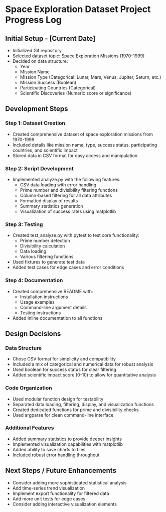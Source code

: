 # Space Exploration Dataset Project Progress Log

## Initial Setup - [Current Date]

- Initialized Git repository
- Selected dataset topic: Space Exploration Missions (1970-1999)
- Decided on data structure:
  - Year
  - Mission Name
  - Mission Type (Categorical: Lunar, Mars, Venus, Jupiter, Saturn, etc.)
  - Mission Success (Boolean)
  - Participating Countries (Categorical)
  - Scientific Discoveries (Numeric score or significance)

## Development Steps

### Step 1: Dataset Creation
- Created comprehensive dataset of space exploration missions from 1970-1999
- Included details like mission name, type, success status, participating countries, and scientific impact
- Stored data in CSV format for easy access and manipulation

### Step 2: Script Development
- Implemented analyze.py with the following features:
  - CSV data loading with error handling
  - Prime number and divisibility filtering functions
  - Column-based filtering for all data attributes
  - Formatted display of results
  - Summary statistics generation
  - Visualization of success rates using matplotlib

### Step 3: Testing
- Created test_analyze.py with pytest to test core functionality:
  - Prime number detection
  - Divisibility calculation
  - Data loading
  - Various filtering functions
- Used fixtures to generate test data
- Added test cases for edge cases and error conditions

### Step 4: Documentation
- Created comprehensive README with:
  - Installation instructions
  - Usage examples
  - Command-line argument details
  - Testing instructions
- Added inline documentation to all functions

## Design Decisions

### Data Structure
- Chose CSV format for simplicity and compatibility
- Included a mix of categorical and numerical data for robust analysis
- Used boolean for success status for clear filtering
- Added scientific impact score (0-10) to allow for quantitative analysis

### Code Organization
- Used modular function design for testability
- Separated data loading, filtering, display, and visualization functions
- Created dedicated functions for prime and divisibility checks
- Used argparse for clean command-line interface

### Additional Features
- Added summary statistics to provide deeper insights
- Implemented visualization capabilities with matplotlib
- Added ability to save charts to files
- Included robust error handling throughout

## Next Steps / Future Enhancements
- Consider adding more sophisticated statistical analysis
- Add time-series trend visualization
- Implement export functionality for filtered data
- Add more unit tests for edge cases
- Consider adding interactive visualization elements 
